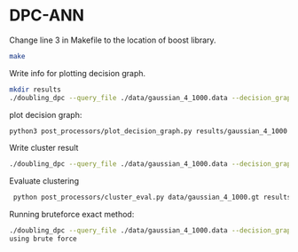 # DPC-ANN


Change line 3 in Makefile to the location of boost library.
```bash
make
```

Write info for plotting decision graph.
```bash
mkdir results
./doubling_dpc --query_file ./data/gaussian_4_1000.data --decision_graph_path ./results/gaussian_4_1000.dg 
```

plot decision graph:
```bash
python3 post_processors/plot_decision_graph.py results/gaussian_4_1000.dg 
```

Write cluster result
```bash
./doubling_dpc --query_file ./data/gaussian_4_1000.data --decision_graph_path ./results/gaussian_4_1000.dg --dist_cutoff 95 --output_file ./results/gaussian_4_1000.cluster
 ```

Evaluate clustering
```bash
 python post_processors/cluster_eval.py data/gaussian_4_1000.gt results/gaussian_4_1000.cluster 
```


Running bruteforce exact method:
```bash
./doubling_dpc --query_file ./data/gaussian_4_1000.data --decision_graph_path ./results/gaussian_4_1000_bruteforce.dg --output_file ./results/gaussian_4_1000_bruteforce.cluster --dist_cutoff 95 --bruteforce true
using brute force
```